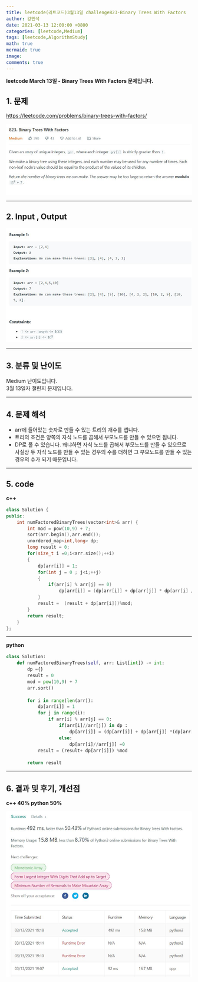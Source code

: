 ```yaml
---
title: leetcode(리트코드)3월13일 challenge823-Binary Trees With Factors
author: 강민석
date: 2021-03-13 12:00:00 +0800
categories: [leetcode,Medium]
tags: [leetcode,AlgorithmStudy]
math: true
mermaid: true
image: 
comments: true
---
```


**leetcode March 13일 - Binary Trees With Factors 문제입니다.**

## 1. 문제
<https://leetcode.com/problems/binary-trees-with-factors/>  

![](/assets/img/sample/leetcode/823/Problem.JPG)  

-----  

## 2. Input , Output

![](/assets/img/sample/leetcode/823/input.JPG)  

-----  

## 3. 분류 및 난이도

Medium 난이도입니다.  
3월 13일자 챌린지 문제입니다. 

-----  

## 4. 문제 해석

- arr에 들어있는 숫자로 만들 수 있는 트리의 개수를 셉니다.
- 트리의 조건은 양쪽의 자식 노드를 곱해서 부모노드를 만들 수 있으면 됩니다.
- DP로 풀 수 있습니다. 왜냐하면 자식 노드를 곱해서 부모노드를 만들 수 있으므로 사실상 두 자식 노드를 만들 수 있는 경우의 수를 더하면 그 부모노드를 만들 수 있는 경우의 수가 되기 때문입니다.





-----  

## 5. code

**c++**

```c++
class Solution {
public:
    int numFactoredBinaryTrees(vector<int>& arr) {
        int mod = pow(10,9) + 7;
        sort(arr.begin(),arr.end());
        unordered_map<int,long> dp;
        long result = 0;
        for(size_t i =0;i<arr.size();++i)
        {
            dp[arr[i]] = 1;
            for(int j = 0 ; j<i;++j)
            {
                if(arr[i] % arr[j] == 0)
                    dp[arr[i]] = (dp[arr[i]] + dp[arr[j]] * dp[arr[i] /arr[j]]) %mod;
            }
            result =  (result + dp[arr[i]])%mod;
        }
        return result;
    }
};


```

-----

**python**

```python
class Solution:
    def numFactoredBinaryTrees(self, arr: List[int]) -> int:
        dp ={}
        result = 0
        mod = pow(10,9) + 7
        arr.sort()
        
        for i in range(len(arr)):
            dp[arr[i]] = 1
            for j in range(i):
                if arr[i] % arr[j] == 0:
                    if(arr[i]//arr[j]) in dp : 
                        dp[arr[i]] = (dp[arr[i]] + dp[arr[j]] *(dp[arr[i] // arr[j]])) %mod
                    else:
                        dp[arr[i]//arr[j]] =0
            result = (result+ dp[arr[i]]) %mod
        
        return result
```

-----

## 6. 결과 및 후기, 개선점

**c++ 40% python 50%**

![](/assets/img/sample/leetcode/823/result.JPG)  
